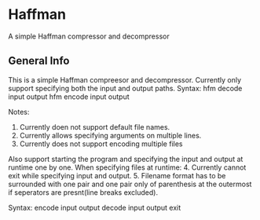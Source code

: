 # Haffman
A simple Haffman compressor and decompressor

## General Info

This is a simple Haffman compreesor and decompressor. Currently only support specifying both the input and output paths.
Syntax: hfm decode input output
        hfm encode input output

Notes:
1. Currently doen not support default file names.
2. Currently allows specifying arguments on multiple lines.
3. Currently does not support encoding multiple files

Also support starting the program and specifying the input and output at runtime one by one.
When specifying files at runtime:
4. Currently cannot exit while specifying input and output.
5. Filename format has to be surrounded with one pair and one pair only of parenthesis at the outermost if seperators are presnt(line breaks excluded).

Syntax: encode input output
        decode input output
        exit

